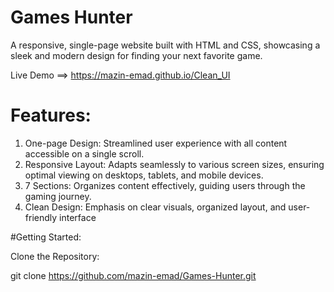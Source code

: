 ﻿
# Games Hunter
A responsive, single-page website built with HTML and CSS, showcasing a sleek and modern design for finding your next favorite game.

Live Demo ==> https://mazin-emad.github.io/Clean_UI 

# Features:

1. One-page Design: Streamlined user experience with all content accessible on a single scroll.
2. Responsive Layout: Adapts seamlessly to various screen sizes, ensuring optimal viewing on desktops, tablets, and mobile devices.
3. 7 Sections: Organizes content effectively, guiding users through the gaming journey.
4. Clean Design: Emphasis on clear visuals, organized layout, and user-friendly interface

#Getting Started:

Clone the Repository:

git clone https://github.com/mazin-emad/Games-Hunter.git
